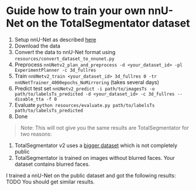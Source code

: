 # Guide how to train your own nnU-Net on the TotalSegmentator dataset

1. Setup nnU-Net as described [here](https://github.com/MIC-DKFZ/nnUNet)
2. Download the data
3. Convert the data to nnU-Net format using `resources/convert_dataset_to_nnunet.py`
4. Preprocess `nnUNetv2_plan_and_preprocess -d <your_dataset_id> -pl ExperimentPlanner -c 3d_fullres`
5. Train `nnUNetv2_train <your_dataset_id> 3d_fullres 0 -tr nnUNetTrainer_4000epochs_NoMirroring` (takes several days)
6. Predict test set `nnUNetv2_predict -i path/to/imagesTs -o path/to/labelsTs_predicted -d <your_dataset_id> -c 3d_fullres --disable_tta -f 0`
7. Evaluate `python resources/evaluate.py path/to/labelsTs path/to/labelsTs_predicted`
8. Done

> Note: This will not give you the same results are TotalSegmentator for two reasons:
1. TotalSegmentator v2 uses a [bigger dataset](resources/improvements_in_v2.md) which is not completely public
2. TotalSegmentator is trained on images without blurred faces. Your dataset contains blurred faces.

I trained a nnU-Net on the public dataset and got the following results: TODO
You should get similar results.

